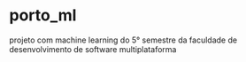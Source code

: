 # porto_ml
projeto com machine learning do 5° semestre da faculdade de desenvolvimento de software multiplataforma

